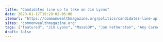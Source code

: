 ```yaml
---
title: "Candidates line up to take on Jim Lyons"
date: 2023-01-17T19:29:02-05:00
itemurl: "https://commonwealthmagazine.org/politics/candidates-line-up-to-take-on-jim-lyons/"
sites: "commonwealthmagazine.org"
tags: ["featured", "Jim Lyons", "MassGOP", "Jon Fetherston", "Amy Carnevale", "Chris Lyon", "Elizabeth Childs", "Jay Fleitman", "Ron Vining"]
draft: false
---
```



